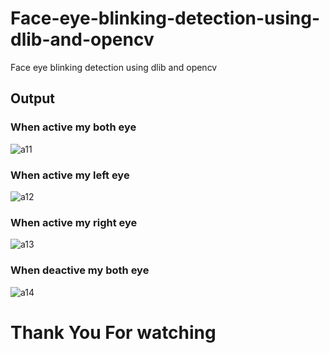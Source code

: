 # Face-eye-blinking-detection-using-dlib-and-opencv
Face eye blinking detection using dlib and opencv
<h2> Output </h2>
<h3> When active my both eye </h3>

![a11](https://user-images.githubusercontent.com/111107434/206967240-e46787ea-41f2-44bc-ad23-a53ee89e2c05.png)

<h3> When active my left eye </h3>

![a12](https://user-images.githubusercontent.com/111107434/206967369-cb0bbb45-8e30-4260-83e1-c3b819e7257b.png)

<h3> When active my right eye </h3>

![a13](https://user-images.githubusercontent.com/111107434/206967414-b85c37d3-d26c-43af-a671-87da8ba24d22.png)


<h3> When deactive my both eye </h3>

![a14](https://user-images.githubusercontent.com/111107434/206967458-ca770973-3310-4c09-8332-32cb7a910081.png)


<h1>Thank You For watching </h1>

